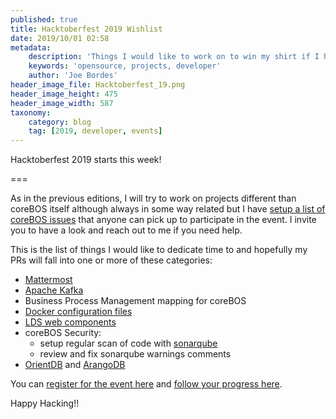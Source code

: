 ```yaml
---
published: true
title: Hacktoberfest 2019 Wishlist
date: 2019/10/01 02:58
metadata:
    description: 'Things I would like to work on to win my shirt if I had time.'
    keywords: 'opensource, projects, developer'
    author: 'Joe Bordes'
header_image_file: Hacktoberfest_19.png
header_image_height: 475
header_image_width: 587
taxonomy:
    category: blog
    tag: [2019, developer, events]
---
```


Hacktoberfest 2019 starts this week!

===

As in the previous editions, I will try to work on projects different than coreBOS itself although always in some way related but I have [setup a list of coreBOS issues](https://github.com/tsolucio/corebos/labels/Hacktoberfest) that anyone can pick up to participate in the event. I invite you to have a look and reach out to me if you need help.

This is the list of things I would like to dedicate time to and hopefully my PRs will fall into one or more of these categories:

 - [Mattermost](https://mattermost.com/)
 - [Apache Kafka](https://kafka.apache.org/)
 - Business Process Management mapping for coreBOS
 - [Docker configuration files](https://github.com/spikeassociates/DockerConfigs)
 - [LDS web components](https://github.com/spikeassociates/LDSWC/issues)
 - coreBOS Security:
   - setup regular scan of code with [sonarqube](https://sonarqube.org)
   - review and fix sonarqube warnings comments
 - [OrientDB](https://orientdb.com) and [ArangoDB](https://arangodb.com)

You can [register for the event here](https://hacktoberfest.digitalocean.com/) and [follow your progress here](https://hacktoberfest.digitalocean.com/profile).

Happy Hacking!!
